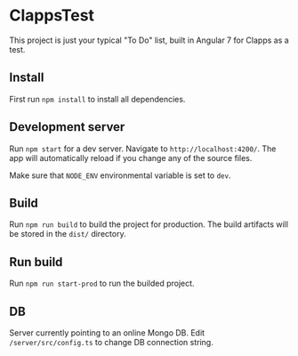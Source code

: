 # ClappsTest

This project is just your typical "To Do" list, built in Angular 7 for Clapps as a test.

## Install

First run `npm install` to install all dependencies.

## Development server

Run `npm start` for a dev server. Navigate to `http://localhost:4200/`. The app will automatically reload if you change any of the source files.

Make sure that `NODE_ENV` environmental variable is set to `dev`.

## Build

Run `npm run build` to build the project for production. The build artifacts will be stored in the `dist/` directory.

## Run build

Run `npm run start-prod` to run the builded project.

## DB

Server currently pointing to an online Mongo DB. Edit `/server/src/config.ts` to change DB connection string.

